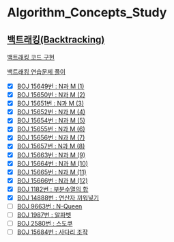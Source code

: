 # Algorithm_Concepts_Study

## [백트래킹(Backtracking)](https://github.com/EliteZer0/Algorithm_Study/tree/main/Concepts_Study/Backtracking)


[백트래킹 코드 구현](https://github.com/EliteZer0/Algorithm_Study/tree/main/Concepts_Study/Backtracking/Backtracking_Implement)

[백트래킹 연습문제 풀이](https://github.com/EliteZer0/Algorithm_Study/tree/main/Concepts_Study/Backtracking/Backtracking_Practice)

- [x] [BOJ 15649번 : N과 M (1)](https://www.acmicpc.net/problem/15649)
- [x] [BOJ 15650번 : N과 M (2)](https://www.acmicpc.net/problem/15650)
- [x] [BOJ 15651번 : N과 M (3)](https://www.acmicpc.net/problem/15651)
- [x] [BOJ 15652번 : N과 M (4)](https://www.acmicpc.net/problem/15652)
- [x] [BOJ 15654번 : N과 M (5)](https://www.acmicpc.net/problem/15654)
- [x] [BOJ 15655번 : N과 M (6)](https://www.acmicpc.net/problem/15655)
- [x] [BOJ 15656번 : N과 M (7)](https://www.acmicpc.net/problem/15656)
- [x] [BOJ 15657번 : N과 M (8)](https://www.acmicpc.net/problem/15657)
- [x] [BOJ 15663번 : N과 M (9)](https://www.acmicpc.net/problem/15663)
- [x] [BOJ 15664번 : N과 M (10)](https://www.acmicpc.net/problem/15664)
- [x] [BOJ 15665번 : N과 M (11)](https://www.acmicpc.net/problem/15665)
- [x] [BOJ 15666번 : N과 M (12)](https://www.acmicpc.net/problem/15666)
- [x] [BOJ 1182번 : 부분수열의 합](https://www.acmicpc.net/problem/1182) 
- [x] [BOJ 14888번 : 연산자 끼워넣기](https://www.acmicpc.net/problem/14888)
- [ ] [BOJ 9663번 : N-Queen](https://www.acmicpc.net/problem/9663)  
- [ ] [BOJ 1987번 : 알파벳](https://www.acmicpc.net/problem/1987)
- [ ] [BOJ 2580번 : 스도쿠](https://www.acmicpc.net/problem/2580)
- [ ] [BOJ 15684번 : 사다리 조작](https://www.acmicpc.net/problem/15684)